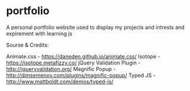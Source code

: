 # portfolio
A personal portfolio website used to display my projects and intrests and expirement with learning js

Sourse & Credits:

Animate.css - https://daneden.github.io/animate.css/
Isotope - https://isotope.metafizzy.co/
jQuery Validation Plugin - http://jqueryvalidation.org/
Magnific Popup - http://dimsemenov.com/plugins/magnific-popup/
Typed JS - http://www.mattboldt.com/demos/typed-js/
